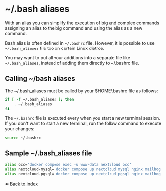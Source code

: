 # ~/.bash aliases

With an alias you can simplify the execution of big and complex commands assigning an alias to the big command and using the alias as a new command.

Bash alias is often defined in `~/.bashrc` file. However, it is possible to use `~/.bash_aliases` file too on certain Linux distros.

You may want to put all your additions into a separate file like `~/.bash_aliases`, instead of adding them directly to ~/.bashrc file.

## Calling ~/bash aliases

The ~/.bash_aliases must be called by your $HOME/.bashrc file as follows:

```bash
if [ -f ~/.bash_aliases ]; then
    . ~/.bash_aliases
fi
```
The `~/.bashrc` file is executed every when you start a new terminal session. If you don't want to start a new terminal, run the follow command to execute your changes:

```bash
source ~/.bashrc
```

## Sample ~/.bash_aliases file

```bash
alias occ='docker compose exec -u www-data nextcloud occ'
alias nextcloud-mysql='docker compose up nextcloud mysql nginx mailhog redis'
alias nextcloud-pgsql='docker compose up nextcloud pgsql nginx mailhog redis'
```

⬅️ [Back to index](../README.md)
